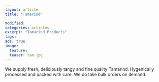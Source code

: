 ```yaml
---
layout: article
title: "Tamarind"

modified:
categories: articles
excerpt: "Tamarind Products"
tags: 
ads: true
image: 
  feature: 
  teaser: tam.jpg
---
```


We supply fresh, deliciously tangy and fine quality  Tamarind. Hygenically processed and packed with care. We do take bulk orders on demand.
